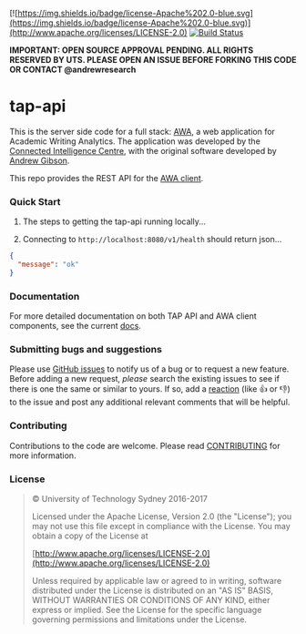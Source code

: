 [![https://img.shields.io/badge/license-Apache%202.0-blue.svg](https://img.shields.io/badge/license-Apache%202.0-blue.svg)](http://www.apache.org/licenses/LICENSE-2.0)
[![Build Status](https://travis-ci.org/uts-cic/tap-api.svg?branch=master)](https://travis-ci.org/uts-cic/tap-api)

**IMPORTANT: OPEN SOURCE APPROVAL PENDING. ALL RIGHTS RESERVED BY UTS. PLEASE OPEN AN ISSUE BEFORE FORKING THIS CODE OR CONTACT @andrewresearch**

# tap-api

This is the server side code for a full stack: [AWA](http://awa.uts.edu.au), a web application for Academic Writing Analytics. The application was developed by the [Connected Intelligence Centre](http://utscic.edu.au), with the original software developed by [Andrew Gibson](http://GitHub.com/andrewresearch).
 
 This repo provides the REST API for the [AWA client]().

### Quick Start

1. The steps to getting the tap-api running locally...

2. Connecting to ```http://localhost:8080/v1/health``` should return json...

```json
{
  "message": "ok"
}
```

### Documentation

For more detailed documentation on both TAP API and AWA client components, see the current [docs](//).

### Submitting bugs and suggestions

Please use [GitHub issues](../../issues) to notify us of a bug or to request a new feature. Before adding a new request, *please* search the existing issues to see if there is one the same or similar to yours. If so, add a [reaction](//github.com/blog/2119-add-reactions-to-pull-requests-issues-and-comments) (like :+1: or :-1:) to the issue and post any additional relevant comments that will be helpful.

### Contributing

Contributions to the code are welcome. Please read [CONTRIBUTING](CONTRIBUTING.md) for more information.

### License

 > &copy; University of Technology Sydney 2016-2017
 >
   > Licensed under the Apache License, Version 2.0 (the "License"); you may not use this file except in compliance with the License. You may obtain a copy of the License at
   >
   > [http://www.apache.org/licenses/LICENSE-2.0](http://www.apache.org/licenses/LICENSE-2.0)
   >
   > Unless required by applicable law or agreed to in writing, software distributed under the License is distributed on an "AS IS" BASIS, WITHOUT WARRANTIES OR CONDITIONS OF ANY KIND, either express or implied. See the License for the specific language governing permissions and limitations under the License.

